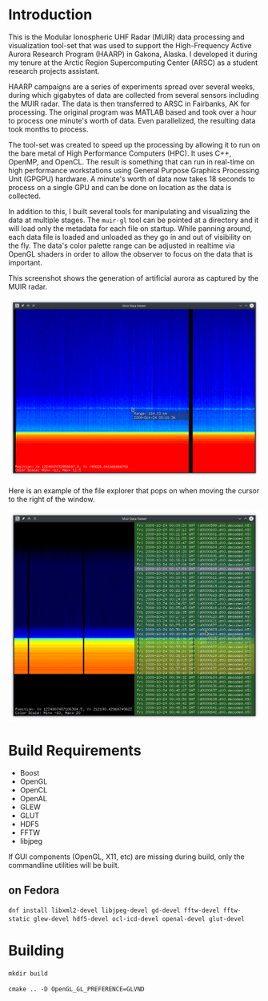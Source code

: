 # Introduction

This is the Modular Ionospheric UHF Radar (MUIR) data processing and visualization tool-set that was used to support the High-Frequency Active Aurora Research Program (HAARP) in Gakona, Alaska.  I developed it during my tenure at the Arctic Region Supercomputing Center (ARSC) as a student research projects assistant.

HAARP campaigns are a series of experiments spread over several weeks, during which gigabytes of data are collected from several sensors including the MUIR radar.  The data is then transferred to ARSC in Fairbanks, AK for processing.  The original program was MATLAB based and took over a hour to process one minute's worth of data.  Even parallelized, the resulting data took months to process.

The tool-set was created to speed up the processing by allowing it to run on the bare metal of High Performance Computers (HPC).  It uses C++, OpenMP, and OpenCL.  The result is something that can run in real-time on high performance workstations using General Purpose Graphics Processing Unit (GPGPU) hardware.  A minute's worth of data now takes 18 seconds to process on a single GPU and can be done on location as the data is collected.

In addition to this, I built several tools for manipulating and visualizing the data at multiple stages.  The `muir-gl` tool can be pointed at a directory and it will load only the metadata for each file on startup. While panning around, each data file is loaded and unloaded as they go in and out of visibility on the fly.  The data's color palette range can be adjusted in realtime via OpenGL shaders in order to allow the observer to focus on the data that is important.

This screenshot shows the generation of artificial aurora as captured by the MUIR radar.

![Screenshot with overlay modules installed](/docs/screenshot_artificial_aurora.png?raw=true "Artificial Aurora")

Here is an example of the file explorer that pops on when moving the cursor to the right of the window.

![Screenshot showing 3D Stereo](/docs/screenshot_file_explorer.png?raw=true "File Explorer")

# Build Requirements

- Boost
- OpenGL
- OpenCL
- OpenAL
- GLEW
- GLUT
- HDF5
- FFTW
- libjpeg

If GUI components (OpenGL, X11, etc) are missing during build, only the commandline utilities will be built.

## on Fedora
`dnf install libxml2-devel libjpeg-devel gd-devel fftw-devel fftw-static glew-devel hdf5-devel ocl-icd-devel openal-devel glut-devel`

# Building
`mkdir build`

`cmake .. -D OpenGL_GL_PREFERENCE=GLVND`

